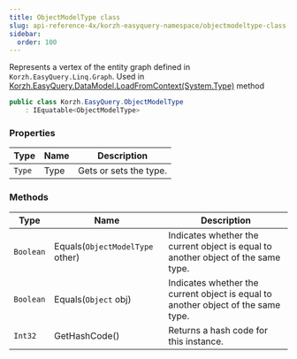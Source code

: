```yaml
---
title: ObjectModelType class
slug: api-reference-4x/korzh-easyquery-namespace/objectmodeltype-class
sidebar:
  order: 100
---
```


Represents a vertex of the entity graph defined in `Korzh.EasyQuery.Linq.Graph`.  Used in [Korzh.EasyQuery.DataModel.LoadFromContext(System.Type)](///////////////easyquery/docs/api-reference-4x/korzh-easyquery-namespace/datamodel-class) method
```csharp
public class Korzh.EasyQuery.ObjectModelType
    : IEquatable<ObjectModelType>

```

### Properties

| Type | Name | Description | 
| --- | --- | --- | 
| `Type` | Type | Gets or sets the type. | 


### Methods

| Type | Name | Description | 
| --- | --- | --- | 
| `Boolean` | Equals(`ObjectModelType` other) | Indicates whether the current object is equal to another object of the same type. | 
| `Boolean` | Equals(`Object` obj) | Indicates whether the current object is equal to another object of the same type. | 
| `Int32` | GetHashCode() | Returns a hash code for this instance. |
